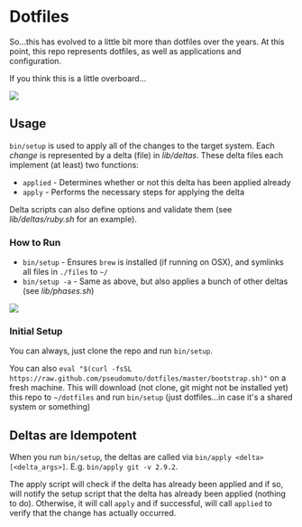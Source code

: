 # Dotfiles

So...this has evolved to a little bit more than dotfiles over the years. At this point, this repo represents dotfiles,
as well as applications and configuration.

If you think this is a little overboard...

![](https://cloud.githubusercontent.com/assets/4748863/17540261/bd8c47e6-5e82-11e6-8cfd-da3a178152d4.jpeg)

## Usage

`bin/setup` is used to apply all of the changes to the target system. Each _change_ is represented by a delta (file) in 
_lib/deltas_. These delta files each implement (at least) two functions:

* `applied` - Determines whether or not this delta has been applied already
* `apply` - Performs the necessary steps for applying the delta

Delta scripts can also define options and validate them (see _lib/deltas/ruby.sh_ for an example).

### How to Run

* `bin/setup` - Ensures `brew` is installed (if running on OSX), and symlinks all files in `./files` to `~/`
* `bin/setup -a` - Same as above, but also applies a bunch of other deltas (see _lib/phases.sh_)

![](https://cloud.githubusercontent.com/assets/4748863/17540335/4a508d5e-5e83-11e6-9838-c350e817ba3a.png)

### Initial Setup

You can always, just clone the repo and run `bin/setup`.

You can also `eval "$(curl -fsSL https://raw.github.com/pseudomuto/dotfiles/master/bootstrap.sh)"` on a fresh machine.
This will download (not clone, git might not be installed yet) this repo to `~/dotfiles` and run `bin/setup` (just
dotfiles...in case it's a shared system or something)

## Deltas are Idempotent

When you run `bin/setup`, the deltas are called via `bin/apply <delta> [<delta_args>]`. E.g. `bin/apply git -v 2.9.2`. 

The apply script will check if the delta has already been applied and if so, will notify the setup script that the delta
has already been applied (nothing to do). Otherwise, it will call `apply` and if successful, will call `applied` to
verify that the change has actually occurred.

